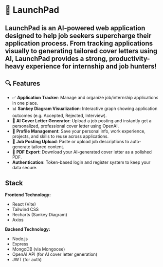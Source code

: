 # 🚀 LaunchPad

**LaunchPad** is an AI-powered web application designed to help job seekers supercharge their application process. 
From tracking applications visually to generating tailored cover letters using AI, LaunchPad provides a strong, productivity-heavy experience for internship and job hunters!
---

## 🔍 Features

- ✅ **Application Tracker**: Manage and organize job/internship applications in one place.
- 📊 **Sankey Diagram Visualization**: Interactive graph showing application outcomes (e.g. Accepted, Rejected, Interview).
- 🤖 **AI Cover Letter Generator**: Upload a job posting and instantly get a personalized, professional cover letter using OpenAI.
- 👤 **Profile Management**: Save your personal info, work experience, projects, and skills to reuse across applications.
- 📁 **Job Posting Upload**: Paste or upload job descriptions to auto-generate tailored content.
- 📄 **PDF Export**: Download your AI-generated cover letter as a polished PDF.
-  **Authentication**: Token-based login and register system to keep your data secure.


## Stack

**Frontend Technology:**
- React (Vite)
- Tailwind CSS
- Recharts (Sankey Diagram)
- Axios

**Backend Technology:**
- Node.js
- Express
- MongoDB (via Mongoose)
- OpenAI API (for AI cover letter generation)
- JWT (for auth)
